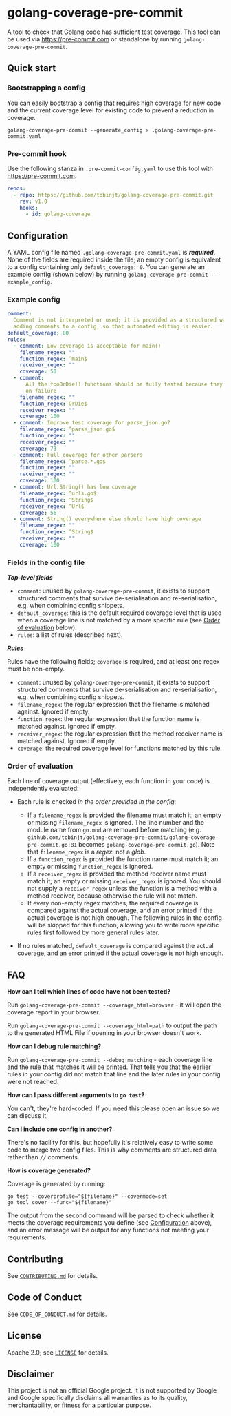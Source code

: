 # golang-coverage-pre-commit

A tool to check that Golang code has sufficient test coverage. This tool can be
used via <https://pre-commit.com> or standalone by running
`golang-coverage-pre-commit`.

## Quick start

### Bootstrapping a config

You can easily bootstrap a config that requires high coverage for new code and
the current coverage level for existing code to prevent a reduction in coverage.

```shell
golang-coverage-pre-commit --generate_config > .golang-coverage-pre-commit.yaml
```

### Pre-commit hook

Use the following stanza in `.pre-commit-config.yaml` to use this tool with
<https://pre-commit.com>.

```yaml
repos:
  - repo: https://github.com/tobinjt/golang-coverage-pre-commit.git
    rev: v1.0
    hooks:
      - id: golang-coverage
```

## Configuration

A YAML config file named `.golang-coverage-pre-commit.yaml` is **_required_**.
None of the fields are required inside the file; an empty config is equivalent
to a config containing only `default_coverage: 0`. You can generate an example
config (shown below) by running `golang-coverage-pre-commit --example_config`.

### Example config

```yaml
comment:
  Comment is not interpreted or used; it is provided as a structured way of
  adding comments to a config, so that automated editing is easier.
default_coverage: 80
rules:
  - comment: Low coverage is acceptable for main()
    filename_regex: ""
    function_regex: ^main$
    receiver_regex: ""
    coverage: 50
  - comment:
      All the fooOrDie() functions should be fully tested because they panic()
      on failure
    filename_regex: ""
    function_regex: OrDie$
    receiver_regex: ""
    coverage: 100
  - comment: Improve test coverage for parse_json.go?
    filename_regex: ^parse_json.go$
    function_regex: ""
    receiver_regex: ""
    coverage: 73
  - comment: Full coverage for other parsers
    filename_regex: ^parse.*.go$
    function_regex: ""
    receiver_regex: ""
    coverage: 100
  - comment: Url.String() has low coverage
    filename_regex: ^urls.go$
    function_regex: ^String$
    receiver_regex: ^Url$
    coverage: 56
  - comment: String() everywhere else should have high coverage
    filename_regex: ""
    function_regex: ^String$
    receiver_regex: ""
    coverage: 100
```

### Fields in the config file

**_Top-level fields_**

- `comment`: unused by `golang-coverage-pre-commit`, it exists to support
  structured comments that survive de-serialisation and re-serialisation, e.g.
  when combining config snippets.
- `default_coverage`: this is the default required coverage level that is used
  when a coverage line is not matched by a more specific rule (see [Order of
  evaluation](#order-of-evaluation) below).
- `rules`: a list of rules (described next).

**_Rules_**

Rules have the following fields; `coverage` is required, and at least one regex
must be non-empty.

- `comment`: unused by `golang-coverage-pre-commit`, it exists to support
  structured comments that survive de-serialisation and re-serialisation, e.g.
  when combining config snippets.
- `filename_regex`: the regular expression that the filename is matched against.
  Ignored if empty.
- `function_regex`: the regular expression that the function name is matched
  against. Ignored if empty.
- `receiver_regex`: the regular expression that the method receiver name is
  matched against. Ignored if empty.
- `coverage`: the required coverage level for functions matched by this rule.

### Order of evaluation

Each line of coverage output (effectively, each function in your code) is
independently evaluated:

- Each rule is checked _in the order provided in the config_:

  - If a `filename_regex` is provided the filename must match it; an empty or
    missing `filename_regex` is ignored. The line number and the module name
    from `go.mod` are removed before matching (e.g.
    `github.com/tobinjt/golang-coverage-pre-commit/golang-coverage-pre-commit.go:81`
    becomes `golang-coverage-pre-commit.go`). Note that `filename_regex` is a
    _regex_, not a _glob_.
  - If a `function_regex` is provided the function name must match it; an empty
    or missing `function_regex` is ignored.
  - If a `receiver_regex` is provided the method receiver name must match it; an
    empty or missing `receiver_regex` is ignored. You should not supply a
    `receiver_regex` unless the function is a method with a method receiver,
    because otherwise the rule will not match.
  - If every non-empty regex matches, the required coverage is compared against
    the actual coverage, and an error printed if the actual coverage is not high
    enough. The following rules in the config will be skipped for this
    function, allowing you to write more specific rules first followed by more
    general rules later.

- If no rules matched, `default_coverage` is compared against the actual
  coverage, and an error printed if the actual coverage is not high enough.

## FAQ

**How can I tell which lines of code have not been tested?**

Run `golang-coverage-pre-commit --coverage_html=browser` - it will open the
coverage report in your browser.

Run `golang-coverage-pre-commit --coverage_html=path` to output the path to the
generated HTML File if opening in your browser doesn't work.

**How can I debug rule matching?**

Run `golang-coverage-pre-commit --debug_matching` - each coverage line and the
rule that matches it will be printed. That tells you that the earlier rules in
your config did not match that line and the later rules in your config were not
reached.

**How can I pass different arguments to `go test`?**

You can't, they're hard-coded. If you need this please open an issue so we can
discuss it.

**Can I include one config in another?**

There's no facility for this, but hopefully it's relatively easy to write some
code to merge two config files. This is why comments are structured data rather
than `//` comments.

**How is coverage generated?**

Coverage is generated by running:

```shell
go test --coverprofile="${filename}" --covermode=set
go tool cover --func="${filename}"
```

The output from the second command will be parsed to check whether it meets the
coverage requirements you define (see [Configuration](#configuration) above),
and an error message will be output for any functions not meeting your
requirements.

## Contributing

See [`CONTRIBUTING.md`](CONTRIBUTING.md) for details.

## Code of Conduct

See [`CODE_OF_CONDUCT.md`](CODE_OF_CONDUCT.md) for details.

## License

Apache 2.0; see [`LICENSE`](LICENSE) for details.

## Disclaimer

This project is not an official Google project. It is not supported by
Google and Google specifically disclaims all warranties as to its quality,
merchantability, or fitness for a particular purpose.
